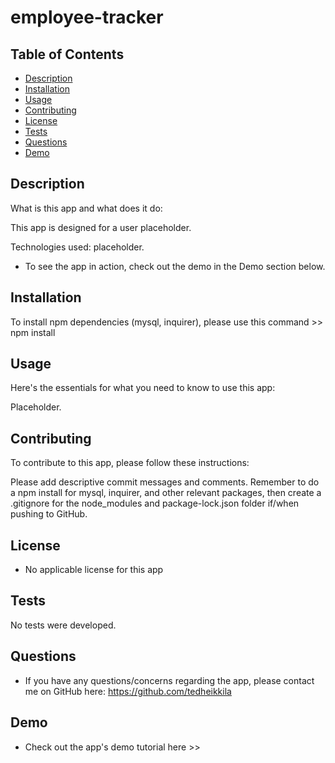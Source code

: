# employee-tracker

 ## Table of Contents

  - [Description](#description)
  - [Installation](#installation)
  - [Usage](#usage)
  - [Contributing](#contributing)
  - [License](#license)
  - [Tests](#tests)
  - [Questions](#questions)
  - [Demo](#demo)

  ## Description

  What is this app and what does it do:

  This app is designed for a user placeholder.

  Technologies used: placeholder.

  * To see the app in action, check out the demo in the Demo section below.


  ## Installation

  To install npm dependencies (mysql, inquirer), please use this command >> npm install

  ## Usage

  Here's the essentials for what you need to know to use this app: 

  Placeholder.

  ## Contributing

  To contribute to this app, please follow these instructions: 
  
  Please add descriptive commit messages and comments. Remember to do a npm install for mysql, inquirer, and other relevant packages, then create a .gitignore for the node_modules and package-lock.json folder if/when pushing to GitHub.

  ## License
  
  * No applicable license for this app

  ## Tests

  No tests were developed. 
  
  ## Questions

  * If you have any questions/concerns regarding the app, please contact me on GitHub here: https://github.com/tedheikkila

  ## Demo

* Check out the app's demo tutorial here >> 